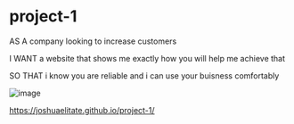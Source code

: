 # project-1
AS A company looking to increase customers

I WANT a website that shows me exactly how you will help me achieve that

SO THAT i know you are reliable and i can use your buisness comfortably

![image](https://user-images.githubusercontent.com/115838931/198521860-47f1cc26-1661-40c5-9fc0-138ab663277a.png)

https://joshuaelitate.github.io/project-1/
